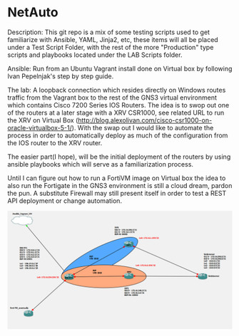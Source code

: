# NetAuto
Description:
This git repo is a mix of some testing scripts used to get familiarize with Ansible, YAML, Jinja2, etc, these items will all be placed under a Test Script Folder, with the rest of the more "Production" type scripts and playbooks located under the LAB Scripts folder.

Ansible:
Run from an Ubuntu Vagrant install done on Virtual box by following Ivan Pepelnjak's step by step guide.

The lab:
A loopback connection which resides directly on Windows routes traffic from the Vagrant box to the rest of the GNS3 virtual environment which contains Cisco 7200 Series IOS Routers. The idea is to swop out one of the routers at a later stage with a XRV CSR1000, see related URL to run the XRV on Virtual Box (http://blog.alexolivan.com/cisco-csr1000-on-oracle-virtualbox-5-1/).
With the swap out I would like to automate the process in order to automatically deploy as much of the configuration from the IOS router to the XRV router.

The easier part(I hope), will be the initial deployment of the routers by using ansible playbooks which will serve as a familiarization process.

Until I can figure out how to run a FortiVM image on Virtual box the idea to also run the Fortigate in the GNS3 environment is still a cloud dream, pardon the pun.
A substitute Firewall may still present itself in order to test a REST API deployment or change automation.

![Lab Diagram](https://github.com/bdyzel/NetAuto/blob/master/Lab%20Layout.png?raw=true "Optional Title")
